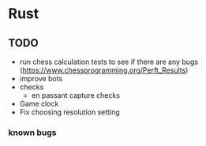 # Rust
## TODO
 - run chess calculation tests to see if there are any bugs (https://www.chessprogramming.org/Perft_Results)
 - improve bots
 - checks
    - en passant capture checks
 - Game clock
 - Fix choosing resolution setting

 ### known bugs

